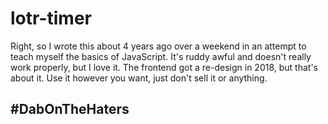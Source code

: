 # lotr-timer

Right, so I wrote this about 4 years ago over a weekend in an attempt to teach myself the basics of JavaScript. It's ruddy awful and doesn't really work properly, but I love it. The frontend got a re-design in 2018, but that's about it. Use it however you want, just don't sell it or anything.
## #DabOnTheHaters